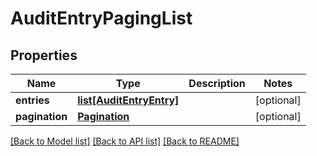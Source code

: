 # AuditEntryPagingList

## Properties
Name | Type | Description | Notes
------------ | ------------- | ------------- | -------------
**entries** | [**list[AuditEntryEntry]**](AuditEntryEntry.md) |  | [optional] 
**pagination** | [**Pagination**](Pagination.md) |  | [optional] 

[[Back to Model list]](../README.md#documentation-for-models) [[Back to API list]](../README.md#documentation-for-api-endpoints) [[Back to README]](../README.md)

